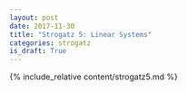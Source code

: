 ```yaml
---
layout: post
date: 2017-11-30
title: "Strogatz 5: Linear Systems"
categories: strogatz
is_draft: True
---
```


{% include_relative content/strogatz5.md %}

